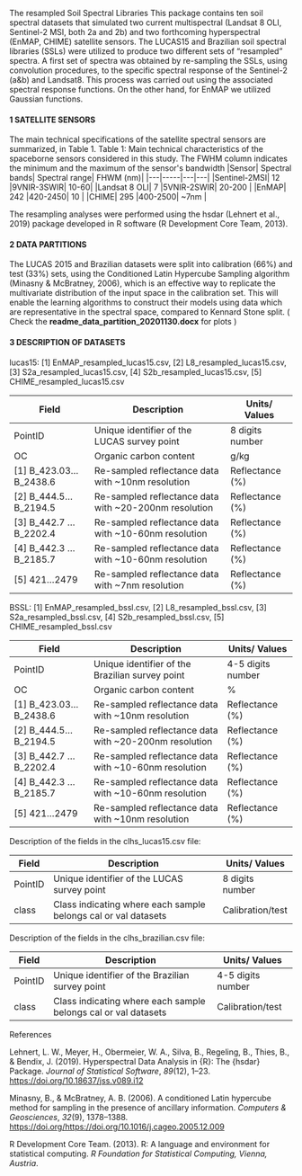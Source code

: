 

The resampled Soil Spectral Libraries
This package contains ten soil spectral datasets that simulated two current multispectral (Landsat 8 OLI, Sentinel-2 MSI, both 2a and 2b) and two forthcoming hyperspectral (EnMAP, CHIME) satellite sensors. The LUCAS15 and Brazilian soil spectral libraries (SSLs) were utilized to produce two different sets of “resampled” spectra. A first set of spectra was obtained by re-sampling the SSLs, using convolution procedures, to the specific spectral response of the Sentinel-2 (a&b) and Landsat8. This process was carried out using the associated spectral response functions. On the other hand, for EnMAP we utilized Gaussian functions.

#### 1 SATELLITE SENSORS
The main technical specifications of the satellite spectral sensors are summarized, in Table 1.
Table 1: Main technical characteristics of the spaceborne sensors considered in this study. The FWHM column indicates the minimum and the maximum of the sensor's bandwidth
|Sensor|	Spectral bands|	Spectral range|	FHWM (nm)|
|---|-----|---|---|
|Sentinel-2MSI|	12	|9VNIR-3SWIR|	10-60|
|Landsat 8 OLI|	7	|5VNIR-2SWIR| 20-200 |
|EnMAP|	242	|420-2450| 10 |
|CHIME|	295	|400-2500| ~7nm |



The resampling analyses were performed using the hsdar (Lehnert et al., 2019) package developed in R software (R Development Core Team, 2013).

#### 2 DATA PARTITIONS

The LUCAS 2015 and Brazilian datasets were split into calibration (66%) and test (33%) sets, using the Conditioned Latin Hypercube Sampling algorithm (Minasny & McBratney, 2006), which is an effective way to replicate the multivariate distribution of the input space in the calibration set. This will enable the learning algorithms to construct their models using data which are representative in the spectral space, compared to Kennard Stone split.
 ( Check the __readme_data_partition_20201130.docx__ for plots )

#### 3 DESCRIPTION OF DATASETS

lucas15: [1] EnMAP_resampled_lucas15.csv, [2] L8_resampled_lucas15.csv, [3] S2a_resampled_lucas15.csv, [4] S2b_resampled_lucas15.csv, [5] CHIME_resampled_lucas15.csv

| Field                  | Description                                           | Units/     Values |
| ---------------------- | ----------------------------------------------------- | ----------------- |
| PointID                | Unique identifier of the LUCAS survey point           | 8 digits number   |
| OC                     | Organic carbon content                                | g/kg              |
| [1] B_423.03…B_2438.6  | Re-sampled reflectance data with ~10nm resolution     | Reflectance (%)   |
| [2] B_444.5… B_2194.5  | Re-sampled reflectance data with ~20-200nm resolution | Reflectance (%)   |
| [3] B_442.7 … B_2202.4 | Re-sampled reflectance data with ~10-60nm resolution  | Reflectance (%)   |
| [4] B_442.3 … B_2185.7 | Re-sampled reflectance data with ~10-60nm resolution  | Reflectance (%)   |
| [5] 421…2479           | Re-sampled reflectance data with ~7nm resolution      | Reflectance (%)   |

BSSL: [1] EnMAP_resampled_bssl.csv, [2] L8_resampled_bssl.csv, [3] S2a_resampled_bssl.csv, [4] S2b_resampled_bssl.csv, [5] CHIME_resampled_bssl.csv

| Field                  | Description                                           | Units/     Values |
| ---------------------- | ----------------------------------------------------- | ----------------- |
| PointID                | Unique identifier of the Brazilian survey point       | 4-5 digits number |
| OC                     | Organic carbon content                                | %                 |
| [1] B_423.03…B_2438.6  | Re-sampled reflectance data with ~10nm resolution     | Reflectance (%)   |
| [2] B_444.5… B_2194.5  | Re-sampled reflectance data with ~20-200nm resolution | Reflectance (%)   |
| [3] B_442.7 … B_2202.4 | Re-sampled reflectance data with ~10-60nm resolution  | Reflectance (%)   |
| [4] B_442.3 … B_2185.7 | Re-sampled reflectance data with ~10-60nm resolution  | Reflectance (%)   |
| [5] 421…2479           | Re-sampled reflectance data with ~10nm resolution     | Reflectance (%)   |

Description of the fields in the clhs_lucas15.csv file:

| Field   | Description                                                  | Units/     Values |
| ------- | ------------------------------------------------------------ | ----------------- |
| PointID | Unique identifier of the LUCAS survey point                  | 8 digits number   |
| class   | Class indicating where each sample belongs cal or val datasets | Calibration/test  |

Description of the fields in the clhs_brazilian.csv file:

| Field   | Description                                                  | Units/     Values |
| ------- | ------------------------------------------------------------ | ----------------- |
| PointID | Unique identifier of the Brazilian survey point              | 4-5 digits number |
| class   | Class indicating where each sample belongs cal or val datasets | Calibration/test  |

References

Lehnert, L. W., Meyer, H., Obermeier, W. A., Silva, B., Regeling, B., Thies, B., & Bendix, J. (2019). Hyperspectral Data Analysis in {R}: The {hsdar} Package. *Journal of Statistical Software*, *89*(12), 1–23. https://doi.org/10.18637/jss.v089.i12

Minasny, B., & McBratney, A. B. (2006). A conditioned Latin hypercube method for sampling in the presence of ancillary information. *Computers & Geosciences*, *32*(9), 1378–1388. https://doi.org/https://doi.org/10.1016/j.cageo.2005.12.009

R Development Core Team. (2013). R: A language and environment for statistical computing. *R Foundation for Statistical Computing, Vienna, Austria*.